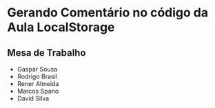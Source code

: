 # Gerando Comentário no código da Aula LocalStorage
## Mesa de Trabalho
- Gaspar Sousa
- Rodrigo Brasil
- Rener Almeida
- Marcos Spano
- David Silva
